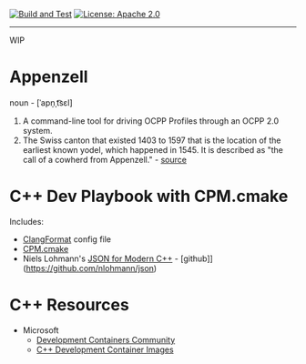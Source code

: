 [![Build and Test](https://github.com/devplaybooks/cpp_cmake_cpm/actions/workflows/CI.yml/badge.svg)](https://github.com/devplaybooks/cpp_cmake_cpm/actions/workflows/CI.yml)
[![License: Apache 2.0](https://img.shields.io/badge/license-Apache%202.0-blue?style=flat-square)](LICENSE-APACHE)

---

WIP

# Appenzell

noun - [ˈapn̩ˌt͡sɛl]

1. A command-line tool for driving OCPP Profiles through an OCPP 2.0 system.
2. The Swiss canton that existed 1403 to 1597 that is the location of the earliest known yodel, which happened in 1545. It is described as "the call of a cowherd from Appenzell." - [source](https://en.wikipedia.org/wiki/Yodeling#History_of_Alpine_yodeling)

# C++ Dev Playbook with CPM.cmake

Includes:

* [ClangFormat](https://clang.llvm.org/docs/ClangFormat.html) config file
* [CPM.cmake](https://github.com/cpm-cmake/CPM.cmake)
* Niels Lohmann's [JSON for Modern C++](https://json.nlohmann.me/) - [github]](https://github.com/nlohmann/json)

# C++ Resources

* Microsoft
  * [Development Containers Community](https://github.com/devcontainers)  
  * [C++ Development Container Images](https://mcr.microsoft.com/en-us/product/devcontainers/cpp/tags)
